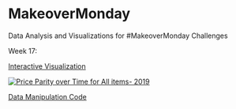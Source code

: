 # MakeoverMonday
Data Analysis and Visualizations for #MakeoverMonday Challenges

Week 17: 

[Interactive Visualization](https://public.tableau.com/app/profile/kayla.moore/viz/MakeoverMondayRegionalPriceParityperState/PriceParityoverTime)

<div class='tableauPlaceholder' id='viz1624495740484' style='position: relative'><noscript><a href='https://public.tableau.com/app/profile/kayla.moore/viz/MakeoverMondayRegionalPriceParityperState/PriceParityoverTime'><img alt='Price Parity over Time for All items- 2019 ' src='https:&#47;&#47;public.tableau.com&#47;static&#47;images&#47;Ma&#47;MakeoverMondayRegionalPriceParityperState&#47;PriceParityoverTime&#47;1_rss.png' style='border: none' /></a></noscript><object class='tableauViz'  style='display:none;'><param name='host_url' value='https%3A%2F%2Fpublic.tableau.com%2F' /> <param name='embed_code_version' value='3' /> <param name='site_root' value='' /><param name='name' value='MakeoverMondayRegionalPriceParityperState&#47;PriceParityoverTime' /><param name='tabs' value='no' /><param name='toolbar' value='yes' /><param name='static_image' value='https:&#47;&#47;public.tableau.com&#47;static&#47;images&#47;Ma&#47;MakeoverMondayRegionalPriceParityperState&#47;PriceParityoverTime&#47;1.png' /> <param name='animate_transition' value='yes' /><param name='display_static_image' value='yes' /><param name='display_spinner' value='yes' /><param name='display_overlay' value='yes' /><param name='display_count' value='yes' /><param name='language' value='en-US' /></object></div> 


[Data Manipulation Code](https://github.com/kaykaym01/MakeoverMonday/blob/main/Week17_RegionalPriceParity/Transform%20Regional%20Price%20Parity%20Data.ipynb)

